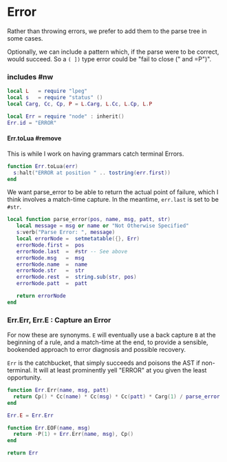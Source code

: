 # Error



Rather than throwing errors, we prefer to add them to the parse tree in some
cases.


Optionally, we can include a pattern which, if the parse were to be correct,
would succeed. So a ``( ])`` type error could be "fail to close (" and =P")".

### includes #nw

```lua
local L   = require "lpeg"
local s   = require "status" ()
local Carg, Cc, Cp, P = L.Carg, L.Cc, L.Cp, L.P
```
```lua
local Err = require "node" : inherit()
Err.id = "ERROR"

```
#### Err.toLua #remove

This is while I work on having grammars catch terminal Errors.

```lua
function Err.toLua(err)
  s:halt("ERROR at position " .. tostring(err.first))
end
```

We want parse_error to be able to return the actual point of failure,
which I think involves a match-time capture. In the meantime,
``err.last`` is set to be ``#str``.

```lua
local function parse_error(pos, name, msg, patt, str)
   local message = msg or name or "Not Otherwise Specified"
   s:verb("Parse Error: ", message)
   local errorNode =  setmetatable({}, Err)
   errorNode.first =  pos
   errorNode.last  =  #str -- See above
   errorNode.msg   =  msg
   errorNode.name  =  name
   errorNode.str   =  str
   errorNode.rest  =  string.sub(str, pos)
   errorNode.patt  =  patt

   return errorNode
end

```
### Err.Err, Err.E : Capture an Error

For now these are synonyms. ``E`` will eventually use a back capture ``B`` at 
the beginning of a rule, and a match-time at the end, to provide a 
sensible, bookended approach to error diagnosis and possible recovery. 


``Err`` is the catchbucket, that simply succeeds and poisons the AST if 
non-terminal. It will at least prominently yell "ERROR" at you given 
the least opportunity. 

```lua
function Err.Err(name, msg, patt)
  return Cp() * Cc(name) * Cc(msg) * Cc(patt) * Carg(1) / parse_error
end

Err.E = Err.Err

function Err.EOF(name, msg)
  return -P(1) + Err.Err(name, msg), Cp()
end

return Err
```
